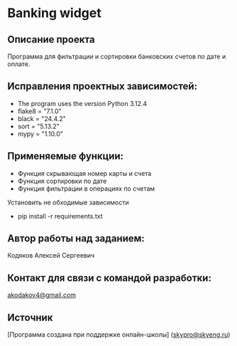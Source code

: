 
# Banking widget
## Описание проекта
Программа для фильтрации и сортировки банковских счетов по дате и оплате.

## Исправления проектных зависимостей:
* The program uses the version Python 3.12.4
* flake8 = "7.1.0"
* black = "24.4.2"
* sort = "5.13.2"
* mypy = "1.10.0"
  
## Применяемые функции:
* Функция скрывающая номер карты и счета
* Функция сортировки по дате
* Функция фильтрации в операциях по счетам

Установить не обходимые зависимости
* pip install -r requirements.txt

## Автор работы над заданием:
Кодяков Алексей Сергеевич
 
## Контакт для связи с командой разработки:
akodakov4@gmail.com
## Источник
[Программа создана при поддержке онлайн-школы] (skypro@skyeng.ru) 
